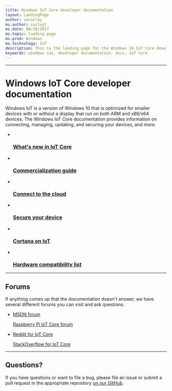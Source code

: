 ```yaml
---
title: Windows IoT Core developer documentation
layout: LandingPage
author: saraclay
ms.author: saclayt
ms.date: 08/28/2017
ms.topic: landing page
ms.prod: Windows
ms.technology: IoT
description: This is the landing page for the Windows 10 IoT Core developer documentation.
keywords: windows iot, developer documentation, docs, IoT Core
---
```


---
# Windows IoT Core developer documentation

Windows IoT is a version of Windows 10 that is optimized for smaller devices with or without a display that run on both ARM and x86/x64 devices. The Windows IoT Core documentation provides information on connecting, managing, updating, and securing your devices, and more.

<ul class="panelContent cardsFTitle">
    <li>
        <a href="release-notes/commercial/creatorsupdate.md">
        <div class="cardSize">
            <div class="cardPadding">
                <div class="card">
                    <div class="cardImageOuter">
                        <div class="cardImage">
                            <img src="/media/common/i_whats-new.svg" alt="" />
                        </div>
                    </div>
                    <div class="cardText">
                        <h3>What's new in IoT Core</h3>
                    </div>
                </div>
            </div>
        </div>
        </a>
    </li>
    <li>
        <a href="https://docs.microsoft.com/en-us/windows-hardware/manufacture/iot/iot-core-manufacturing-guide" target="_blank">
        <div class="cardSize">
            <div class="cardPadding">
                <div class="card">
                    <div class="cardImageOuter">
                        <div class="cardImage">
                            <img src="/media/common/i_road-map.svg" alt="" />
                        </div>
                    </div>
                    <div class="cardText">
                        <h3>Commercialization guide</h3>
                    </div>
                </div>
            </div>
        </div>
        </a>
    </li>
    <li>
        <a href="connect-to-cloud/ConnectAppToCloud.md">
        <div class="cardSize">
            <div class="cardPadding">
                <div class="card">
                    <div class="cardImageOuter">
                        <div class="cardImage">
                            <img src="/media/common/i_vmm-cloud.svg" alt="" />
                        </div>
                    </div>
                    <div class="cardText">
                        <h3>Connect to the cloud</h3>
                    </div>
                </div>
            </div>
        </div>
        </a>
    </li>
    <li>
        <a href="secure-your-device/BuildingSecureDevices.md">
        <div class="cardSize">
            <div class="cardPadding">
                <div class="card">
                    <div class="cardImageOuter">
                        <div class="cardImage">
                            <img src="/media/common/i_lock.svg" alt="" />
                        </div>
                    </div>
                    <div class="cardText">
                        <h3>Secure your device</h3>
                    </div>
                </div>
            </div>
        </div>
        </a>
    </li>
    <li>
        <a href="extend-your-app/CortanaOnIoTCore.md">
        <div class="cardSize">
            <div class="cardPadding">
                <div class="card">
                    <div class="cardImageOuter">
                        <div class="cardImage">
                            <img src="/media/common/i_web.svg" alt="" />
                        </div>
                    </div>
                    <div class="cardText">
                        <h3>Cortana on IoT</h3>
                    </div>
                </div>
            </div>
        </div>
        </a>
    </li>
    <li>
        <a href="learn-about-hardware/HardwareCompatList.md">
        <div class="cardSize">
            <div class="cardPadding">
                <div class="card">
                    <div class="cardImageOuter">
                        <div class="cardImage">
                            <img src="/media/common/i_tools.svg" alt="" />
                        </div>
                    </div>
                    <div class="cardText">
                        <h3>Hardware compatibility list</h3>
                    </div>
                </div>
            </div>
        </div>
        </a>
    </li>
</ul>

---

<h2>Forums</h2>
<p>If anything comes up that the documentation doesn't answer, we have several different forums you can visit and ask questions.</p>
<ul class="panelContent cardsW">
    <li>
        <div class="cardSize">
            <div class="cardPadding">
                <div class="card">
                    <div class="cardText">
                        <p><a href="https://social.msdn.microsoft.com/forums/en-US/home?forum=WindowsIoT">MSDN forum</a></p>
                        <p><a href="https://www.raspberrypi.org/forums/viewforum.php?f=105">Raspberry Pi IoT Core forum</a></p>
                        </div>
                    </div>
                </div>
            </div>
    </li>
    <li>
        <div class="cardSize">
            <div class="cardPadding">
                <div class="card">
                    <div class="cardText">
                        <p><a href="https://www.reddit.com/r/windows10iot/">Reddit for IoT Core</a></p>
                        <p><a href="https://stackoverflow.com/questions/tagged/WindowsIoT">StackOverflow for IoT Core</a></p>
                    </div>
                </div>
            </div>
        </div>
    </li>
</ul>

---

<h2>Questions?</h2>
<p>If you have questions or want to file a bug, please file an issue or submit a pull request in the appropriate
    repository <a href="https://github.com/ms-iot">on our GitHub</a>.</p>



